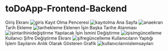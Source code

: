 # toDoApp-Frontend-Backend
Giriş Ekranı
![giris](https://user-images.githubusercontent.com/63545411/127225716-6d48ce41-22ee-4c96-be06-5fdcf95ffefa.jpg)
Kayıt Olma Penceresi
![kayıtolma](https://user-images.githubusercontent.com/63545411/127226807-3d29f686-1050-4140-9a97-e83731d3e7e5.jpg)
Ana Sayfa
![anaekran](https://user-images.githubusercontent.com/63545411/127226855-d731e594-8717-493c-94a0-2d8372091a73.jpg)
Tarih Ekleme
![tarihekleme](https://user-images.githubusercontent.com/63545411/127226892-9df752d2-5546-4e78-a362-6eda3f7c6aa5.jpg)
Eklenen İşin Başka Tarihe Atanması
![işintarihinideğiştirme](https://user-images.githubusercontent.com/63545411/127226924-9d0dfeba-8dc7-44e5-ba22-a983f9323fde.jpg)
Yapılacak İşin İsmini Değiştirme
![işisimgüncelleme](https://user-images.githubusercontent.com/63545411/127226935-b0f604e6-e215-4a05-9f8b-e1de883ef363.jpg)
Kullanıcı Şifre Değiştirme Ekranı
![şifregüncelleme](https://user-images.githubusercontent.com/63545411/127226947-4c96dd1a-7cf5-45b2-8ea3-75cc675507fe.jpg)
Kullanıcıların Yaptığı İşlem Sayılarını Anlık Olarak Gösteren Grafik
![kullanıcılarınislemsayıları](https://user-images.githubusercontent.com/63545411/127226960-9d469a3c-758d-475e-96b4-6926068721a6.jpg)
